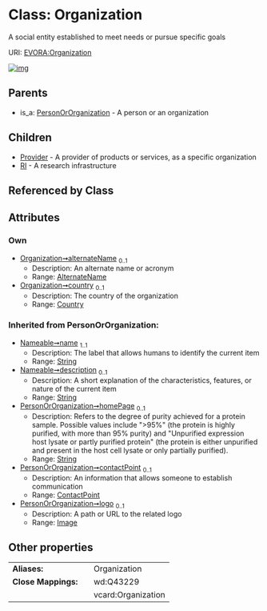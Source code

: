 
# Class: Organization

A social entity established to meet needs or pursue specific goals

URI: [EVORA:Organization](https://evora-project.eu/Organization)


[![img](https://yuml.me/diagram/nofunky;dir:TB/class/[RI],[Provider],[PersonOrOrganization],[Country]<country%200..1-++[Organization&#124;homePage(i):string%20%3F;name(i):string;description(i):string%20%3F],[AlternateName]<alternateName%200..1-++[Organization],[Organization]^-[RI],[Organization]^-[Provider],[PersonOrOrganization]^-[Organization],[Image],[Country],[ContactPoint],[AlternateName])](https://yuml.me/diagram/nofunky;dir:TB/class/[RI],[Provider],[PersonOrOrganization],[Country]<country%200..1-++[Organization&#124;homePage(i):string%20%3F;name(i):string;description(i):string%20%3F],[AlternateName]<alternateName%200..1-++[Organization],[Organization]^-[RI],[Organization]^-[Provider],[PersonOrOrganization]^-[Organization],[Image],[Country],[ContactPoint],[AlternateName])

## Parents

 *  is_a: [PersonOrOrganization](PersonOrOrganization.md) - A person or an organization

## Children

 * [Provider](Provider.md) - A provider of products or services, as a specific organization
 * [RI](RI.md) - A research infrastructure

## Referenced by Class


## Attributes


### Own

 * [Organization➞alternateName](Organization_alternateName.md)  <sub>0..1</sub>
     * Description: An alternate name or acronym
     * Range: [AlternateName](AlternateName.md)
 * [Organization➞country](Organization_country.md)  <sub>0..1</sub>
     * Description: The country of the organization
     * Range: [Country](Country.md)

### Inherited from PersonOrOrganization:

 * [Nameable➞name](Nameable_name.md)  <sub>1..1</sub>
     * Description: The label that allows humans to identify the current item
     * Range: [String](types/String.md)
 * [Nameable➞description](Nameable_description.md)  <sub>0..1</sub>
     * Description: A short explanation of the characteristics, features, or nature of the current item
     * Range: [String](types/String.md)
 * [PersonOrOrganization➞homePage](PersonOrOrganization_homePage.md)  <sub>0..1</sub>
     * Description: Refers to the degree of purity achieved for a protein sample. Possible values include ">95%" (the protein is highly purified, with more than 95% purity) and "Unpurified expression host lysate or partly purified protein" (the protein is either unpurified and present in the host cell lysate or only partially purified).
     * Range: [String](types/String.md)
 * [PersonOrOrganization➞contactPoint](PersonOrOrganization_contactPoint.md)  <sub>0..1</sub>
     * Description: An information that allows someone to establish communication
     * Range: [ContactPoint](ContactPoint.md)
 * [PersonOrOrganization➞logo](PersonOrOrganization_logo.md)  <sub>0..1</sub>
     * Description: A path or URL to the related logo
     * Range: [Image](Image.md)

## Other properties

|  |  |  |
| --- | --- | --- |
| **Aliases:** | | Organization |
| **Close Mappings:** | | wd:Q43229 |
|  | | vcard:Organization |